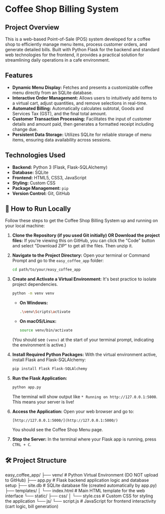 # Coffee Shop Billing System

## Project Overview

This is a web-based Point-of-Sale (POS) system developed for a coffee shop to efficiently manage menu items, process customer orders, and generate detailed bills. Built with Python Flask for the backend and standard web technologies for the frontend, it provides a practical solution for streamlining daily operations in a cafe environment.

## Features

* **Dynamic Menu Display:** Fetches and presents a customizable coffee menu directly from an SQLite database.
* **Interactive Order Management:** Allows users to intuitively add items to a virtual cart, adjust quantities, and remove selections in real-time.
* **Automated Billing:** Automatically calculates subtotal, Goods and Services Tax (GST), and the final total amount.
* **Customer Transaction Processing:** Facilitates the input of customer details and amount paid, then generates a formatted receipt including change due.
* **Persistent Data Storage:** Utilizes SQLite for reliable storage of menu items, ensuring data availability across sessions.

## Technologies Used

* **Backend:** Python 3 (Flask, Flask-SQLAlchemy)
* **Database:** SQLite
* **Frontend:** HTML5, CSS3, JavaScript
* **Styling:** Custom CSS
* **Package Management:** `pip`
* **Version Control:** Git, GitHub

## 🚀 How to Run Locally

Follow these steps to get the Coffee Shop Billing System up and running on your local machine:

1.  **Clone the Repository (if you used Git initially) OR Download the project files:**
    If you're viewing this on GitHub, you can click the "Code" button and select "Download ZIP" to get all the files. Then unzip it.

2.  **Navigate to the Project Directory:**
    Open your terminal or Command Prompt and go to the `easy_coffee_app` folder:
    ```bash
    cd path/to/your/easy_coffee_app
    ```

3.  **Create and Activate a Virtual Environment:**
    It's best practice to isolate project dependencies.
    ```bash
    python -m venv venv
    ```
    * **On Windows:**
        ```bash
        .\venv\Scripts\activate
        ```
    * **On macOS/Linux:**
        ```bash
        source venv/bin/activate
        ```
    (You should see `(venv)` at the start of your terminal prompt, indicating the environment is active.)

4.  **Install Required Python Packages:**
    With the virtual environment active, install Flask and Flask-SQLAlchemy:
    ```bash
    pip install Flask Flask-SQLAlchemy
    ```

5.  **Run the Flask Application:**
    ```bash
    python app.py
    ```
    The terminal will show output like `* Running on http://127.0.0.1:5000`. This means your server is live!

6.  **Access the Application:**
    Open your web browser and go to:
    ```
    [http://127.0.0.1:5000/](http://127.0.0.1:5000/)
    ```
    You should see the Coffee Shop Menu page.

7.  **Stop the Server:**
    In the terminal where your Flask app is running, press `CTRL + C`.

## 🛠️ Project Structure


easy_coffee_app/
├── venv/                   # Python Virtual Environment (DO NOT upload to GitHub)
├── app.py                  # Flask backend application logic and database setup
├── site.db                 # SQLite database file (created automatically by app.py)
├── templates/
│   └── index.html          # Main HTML template for the web interface
└── static/
├── css/
│   └── style.css       # Custom CSS for styling the application
└── js/
└── script.js       # JavaScript for frontend interactivity (cart logic, bill generation)




